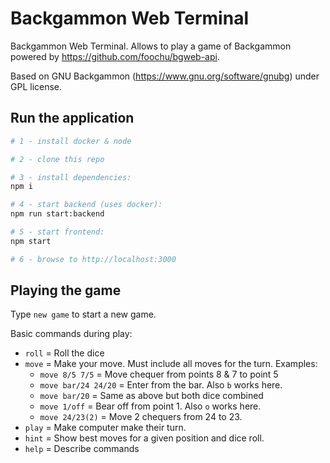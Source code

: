 # Backgammon Web Terminal

Backgammon Web Terminal. Allows to play a game of Backgammon powered by https://github.com/foochu/bgweb-api.

Based on GNU Backgammon (https://www.gnu.org/software/gnubg) under GPL license.

## Run the application

```sh
# 1 - install docker & node

# 2 - clone this repo

# 3 - install dependencies:
npm i

# 4 - start backend (uses docker):
npm run start:backend

# 5 - start frontend:
npm start

# 6 - browse to http://localhost:3000
```

## Playing the game

Type `new game` to start a new game.

Basic commands during play:

- `roll` = Roll the dice
- `move` = Make your move. Must include all moves for the turn. Examples:
  - `move 8/5 7/5` = Move chequer from points 8 & 7 to point 5
  - `move bar/24 24/20` = Enter from the bar. Also `b` works here.
  - `move bar/20` = Same as above but both dice combined
  - `move 1/off` = Bear off from point 1. Also `o` works here.
  - `move 24/23(2)` = Move 2 chequers from 24 to 23.
- `play` = Make computer make their turn.
- `hint` = Show best moves for a given position and dice roll.
- `help` = Describe commands
